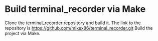 # Build terminal_recorder via Make

Clone the terminal_recorder repository and build it.
The link to the repository is https://github.com/mikex86/terminal_recorder.git
Build the project via Make.
